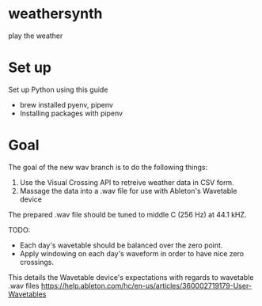 # weathersynth
play the weather

# Set up
Set up Python using this guide
* brew installed pyenv, pipenv
* Installing packages with pipenv


# Goal

The goal of the new wav branch is to do the following things:
1. Use the Visual Crossing API to retreive weather data in CSV form.
2. Massage the data into a .wav file for use with Ableton's Wavetable device

The prepared .wav file should be tuned to middle C (256 Hz) at 44.1 kHZ.

TODO: 
* Each day's wavetable should be balanced over the zero point.
* Apply windowing on each day's waveform in order to have nice zero crossings.

This details the Wavetable device's expectations with regards to wavetable .wav files https://help.ableton.com/hc/en-us/articles/360002719179-User-Wavetables